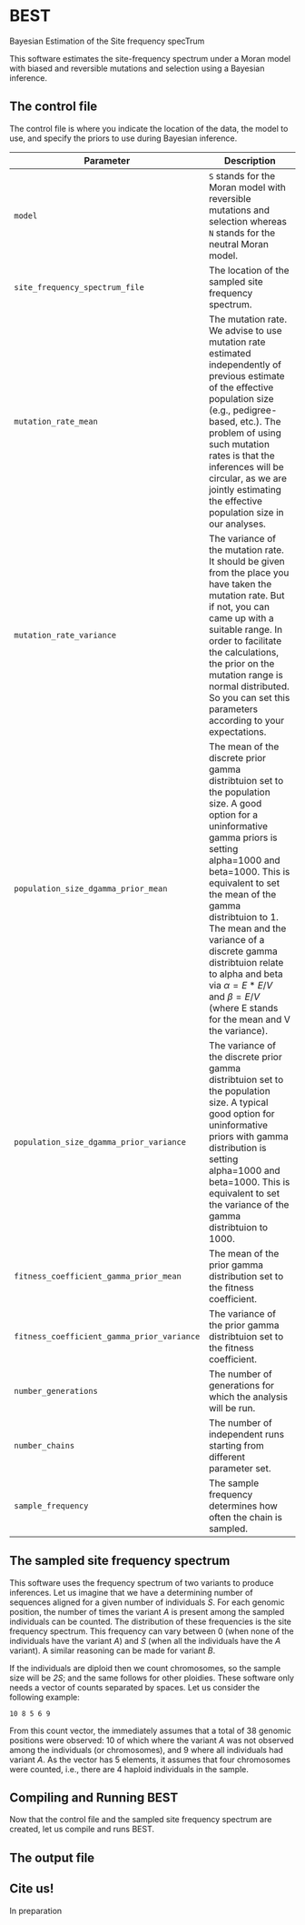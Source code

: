 # BEST

Bayesian Estimation of the Site frequency specTrum

This software estimates the site-frequency spectrum under a Moran model with biased and reversible mutations and selection using a Bayesian inference. 
 
## The control file 
The control file is where you indicate the location of the data, the model to use, and specify the priors to use during Bayesian inference.


| Parameter | Description |
|---|---|
| ```model``` | ```S``` stands for the Moran model with reversible mutations and selection whereas ```N``` stands for the neutral Moran model. |
| ```site_frequency_spectrum_file``` | The location of the sampled site frequency spectrum. |
|```mutation_rate_mean```| The mutation rate. We advise to use mutation rate estimated independently of previous estimate of the effective population size (e.g., pedigree-based, etc.). The problem of using such mutation rates is that the inferences will be circular, as we are jointly estimating the effective population size in our analyses. |
|```mutation_rate_variance``` | The variance of the mutation rate. It should be given from the place you have taken the mutation rate. But if not, you can came up with a suitable range. In order to facilitate the calculations, the prior on the mutation range is normal distributed. So you can set this parameters according to your expectations.|
|```population_size_dgamma_prior_mean```| The mean of the discrete prior gamma distribtuion set to the population size. A good option for a uninformative gamma priors is setting alpha=1000 and beta=1000. This is equivalent to set the mean of the gamma distribtuion to 1. The mean and the variance of a discrete gamma distribtuion relate to alpha and beta via $\alpha = E*E/V$ and $\beta = E/V$ (where E stands for the mean and V the variance).  |
|```population_size_dgamma_prior_variance```| The variance of the discrete prior gamma distribtuion set to the population size. A typical good option for uninformative priors with gamma distribution is setting alpha=1000 and beta=1000. This is equivalent to set the variance of the gamma distribtuion to 1000. |
|```fitness_coefficient_gamma_prior_mean```| The mean of the prior gamma distribution set to the fitness coefficient. |
|```fitness_coefficient_gamma_prior_variance``` | The variance of the prior gamma distribtuion set to the fitness coefficient. |
|```number_generations```| The number of generations for which the analysis will be run.|
|```number_chains```| The number of independent runs  starting from different parameter set. |
|```sample_frequency```| The sample frequency determines how often the chain is sampled.|


## The sampled site frequency spectrum 
This software uses the frequency spectrum of two variants to produce inferences. Let us imagine that we have a determining number of sequences aligned for a given number of individuals *S*. For each genomic position, the number of times the variant *A* is present among the sampled individuals can be counted. The distribution of these frequencies is the site frequency spectrum. This frequency can vary between 0 (when none of the individuals have the variant *A*) and *S* (when all the individuals have the *A* variant). A similar reasoning can be made for variant *B*.

If the individuals are diploid then we count chromosomes, so the sample size will be *2S*; and the same follows for other ploidies. These software only needs a vector of counts separated by spaces. Let us consider the following example:
```
10 8 5 6 9
````
From this count vector, the  immediately assumes that a total of 38 genomic positions were observed: 10 of which where the variant *A* was not observed among the individuals (or chromosomes), and 9 where all individuals had variant *A*. As the vector has 5 elements, it assumes that four chromosomes were counted, i.e., there are 4 haploid individuals in the sample. 

## Compiling and Running BEST

Now that the control file and the sampled site frequency spectrum are created, let us compile and runs BEST.


## The output file

## Cite us!

In preparation
